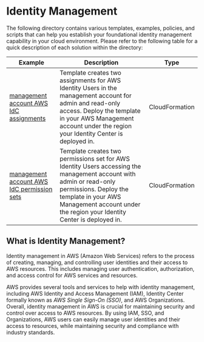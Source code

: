 # Identity Management

The following directory contains various templates, examples, policies, and scripts that can help you establish your foundational identity management capability in your cloud environment. Please refer to the following table for a quick description of each solution within the directory:

| Example | Description | Type |
| --------------- | ----------- | ---- |
| [management account AWS IdC assignments](./cloudformation/management-account-aws-idc-assignments/) |  Template creates two assignments for AWS Identity Users in the management account for admin and read-only access. Deploy the template in your AWS Management account under the region your Identity Center is deployed in. | CloudFormation |
| [management account AWS IdC permission sets](./cloudformation/management-account-aws-idc-permission-sets/) | Template creates two permissions set for AWS Identity Users accessing the management account with admin or read-only permissions. Deploy the template in your AWS Management account under the region your Identity Center is deployed in. | CloudFormation |

## What is Identity Management?

Identity management in AWS (Amazon Web Services) refers to the process of creating, managing, and controlling user identities and their access to AWS resources. This includes managing user authentication, authorization, and access control for AWS services and resources.

AWS provides several tools and services to help with identity management, including AWS Identity and Access Management (IAM), Identity Center formally known as *AWS Single Sign-On (SSO)*, and AWS Organizations. Overall, identity management in AWS is crucial for maintaining security and control over access to AWS resources. By using IAM, SSO, and Organizations, AWS users can easily manage user identities and their access to resources, while maintaining security and compliance with industry standards.
